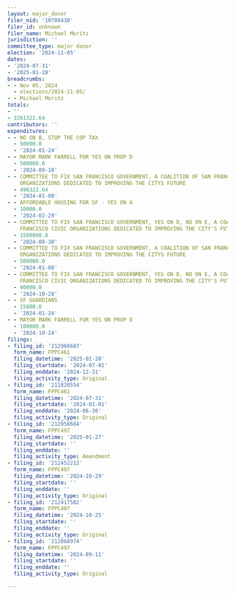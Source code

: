 ```yaml
---
layout: major_donor
filer_nid: '10789430'
filer_id: unknown
filer_name: Michael Moritz
jurisdiction: ''
committee_type: major donor
election: '2024-11-05'
dates:
- '2024-07-31'
- '2025-01-28'
breadcrumbs:
- - Nov 05, 2024
  - elections/2024-11-05/
- - Michael Moritz
totals:
- ''
- 3261322.64
contributors: ''
expenditures:
- - NO ON B, STOP THE COP TAX
  - 50000.0
  - '2024-01-24'
- - MAYOR MARK FARRELL FOR YES ON PROP D
  - 500000.0
  - '2024-09-10'
- - COMMITTEE TO FIX SAN FRANCISCO GOVERNMENT, A COALITION OF SAN FRANCISCO CIVIC
    ORGANIZATIONS DEDICATED TO IMPROVING THE CITYS FUTURE
  - 496322.64
  - '2024-01-08'
- - AFFORDABLE HOUSING FOR SF - YES ON A
  - 10000.0
  - '2024-02-29'
- - COMMITTEE TO FIX SAN FRANCISCO GOVERNMENT, YES ON D, NO ON E, A COALITION OF SAN
    FRANCISCO CIVIC ORGANIZATIONS DEDICATED TO IMPROVING THE CITY'S FUTURE
  - 1500000.0
  - '2024-08-30'
- - COMMITTEE TO FIX SAN FRANCISCO GOVERNMENT, A COALITION OF SAN FRANCISCO CIVIC
    ORGANIZATIONS DEDICATED TO IMPROVING THE CITYS FUTURE
  - 500000.0
  - '2024-01-08'
- - COMMITTEE TO FIX SAN FRANCISCO GOVERNMENT, YES ON D, NO ON E, A COALITION OF SAN
    FRANCISCO CIVIC ORGANIZATIONS DEDICATED TO IMPROVING THE CITY'S FUTURE
  - 90000.0
  - '2024-10-28'
- - SF GUARDIANS
  - 15000.0
  - '2024-01-24'
- - MAYOR MARK FARRELL FOR YES ON PROP D
  - 100000.0
  - '2024-10-24'
filings:
- filing_id: '212966687'
  form_name: FPPC461
  filing_datetime: '2025-01-28'
  filing_startdate: '2024-07-01'
  filing_enddate: '2024-12-31'
  filing_activity_type: Original
- filing_id: '211820554'
  form_name: FPPC461
  filing_datetime: '2024-07-31'
  filing_startdate: '2024-01-01'
  filing_enddate: '2024-06-30'
  filing_activity_type: Original
- filing_id: '212958684'
  form_name: FPPC497
  filing_datetime: '2025-01-27'
  filing_startdate: ''
  filing_enddate: ''
  filing_activity_type: Amendment
- filing_id: '212452212'
  form_name: FPPC497
  filing_datetime: '2024-10-29'
  filing_startdate: ''
  filing_enddate: ''
  filing_activity_type: Original
- filing_id: '212417582'
  form_name: FPPC497
  filing_datetime: '2024-10-25'
  filing_startdate: ''
  filing_enddate: ''
  filing_activity_type: Original
- filing_id: '212068974'
  form_name: FPPC497
  filing_datetime: '2024-09-11'
  filing_startdate: ''
  filing_enddate: ''
  filing_activity_type: Original

---
```


